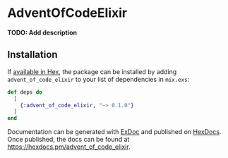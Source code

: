 # AdventOfCodeElixir

**TODO: Add description**

## Installation

If [available in Hex](https://hex.pm/docs/publish), the package can be installed
by adding `advent_of_code_elixir` to your list of dependencies in `mix.exs`:

```elixir
def deps do
  [
    {:advent_of_code_elixir, "~> 0.1.0"}
  ]
end
```

Documentation can be generated with [ExDoc](https://github.com/elixir-lang/ex_doc)
and published on [HexDocs](https://hexdocs.pm). Once published, the docs can
be found at <https://hexdocs.pm/advent_of_code_elixir>.


